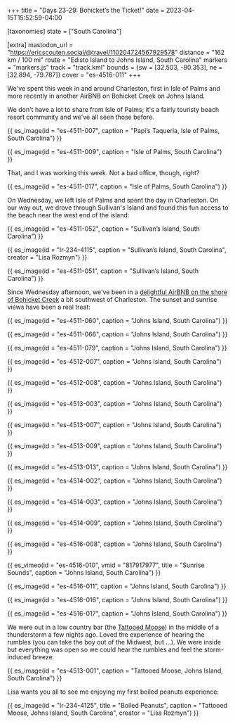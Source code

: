 +++
title = "Days 23-29: Bohicket’s the Ticket!"
date = 2023-04-15T15:52:59-04:00

[taxonomies]
state = ["South Carolina"]

[extra]
mastodon_url = "https://ericscouten.social/@travel/110204724567929578"
distance = "162 km / 100 mi"
route = "Edisto Island to Johns Island, South Carolina"
markers = "markers.js"
track = "track.kml"
bounds = {sw = [32.503, -80.353], ne = [32.894, -79.787]}
cover = "es-4516-011"
+++

We've spent this week in and around Charleston, first in Isle of Palms and more recently in another AirBNB on Bohicket Creek on Johns Island.

<!-- more -->

We don't have a lot to share from Isle of Palms; it's a fairly touristy beach resort community and we've all seen those before.

{{ es_image(id = "es-4511-007", caption = "Papi’s Taqueria, Isle of Palms, South Carolina") }}

{{ es_image(id = "es-4511-009", caption = "Isle of Palms, South Carolina") }}

That, and I was working this week. Not a bad office, though, right?

{{ es_image(id = "es-4511-017", caption = "Isle of Palms, South Carolina") }}

On Wednesday, we left Isle of Palms and spent the day in Charleston. On our way out, we drove through Sullivan's Island and found this fun access to the beach near the west end of the island:

{{ es_image(id = "es-4511-052", caption = "Sullivan’s Island, South Carolina") }}

{{ es_image(id = "lr-234-4115", caption = "Sullivan’s Island, South Carolina", creator = "Lisa Rozmyn") }}

{{ es_image(id = "es-4511-051", caption = "Sullivan’s Island, South Carolina") }}

Since Wednesday afternoon, we've been in a [delightful AirBNB on the shore of Bohicket Creek](https://www.airbnb.com/rooms/39203440) a bit southwest of Charleston. The sunset and sunrise views have been a real treat:

{{ es_image(id = "es-4511-060", caption = "Johns Island, South Carolina") }}

{{ es_image(id = "es-4511-066", caption = "Johns Island, South Carolina") }}

{{ es_image(id = "es-4511-079", caption = "Johns Island, South Carolina") }}

{{ es_image(id = "es-4512-007", caption = "Johns Island, South Carolina") }}

{{ es_image(id = "es-4512-008", caption = "Johns Island, South Carolina") }}

{{ es_image(id = "es-4513-003", caption = "Johns Island, South Carolina") }}

{{ es_image(id = "es-4513-007", caption = "Johns Island, South Carolina") }}

{{ es_image(id = "es-4513-009", caption = "Johns Island, South Carolina") }}

{{ es_image(id = "es-4513-013", caption = "Johns Island, South Carolina") }}

{{ es_image(id = "es-4514-002", caption = "Johns Island, South Carolina") }}

{{ es_image(id = "es-4514-003", caption = "Johns Island, South Carolina") }}

{{ es_image(id = "es-4514-009", caption = "Johns Island, South Carolina") }}

{{ es_image(id = "es-4516-008", caption = "Johns Island, South Carolina") }}

{{ es_vimeo(id = "es-4516-010", vmid = "817917977", title = "Sunrise Sounds", caption = "Johns Island, South Carolina") }}

{{ es_image(id = "es-4516-011", caption = "Johns Island, South Carolina") }}

{{ es_image(id = "es-4516-016", caption = "Johns Island, South Carolina") }}

{{ es_image(id = "es-4516-017", caption = "Johns Island, South Carolina") }}

We were out in a low country bar (the [Tattooed Moose](https://tattooedmoose.com/)) in the middle of a thunderstorm a few nights ago. Loved the experience of hearing the rumbles (you can take the boy out of the Midwest, but ...). We were inside but everything was open so we could hear the rumbles and feel the storm-induced breeze.

{{ es_image(id = "es-4513-001", caption = "Tattooed Moose, Johns Island, South Carolina") }}

Lisa wants you all to see me enjoying my first boiled peanuts experience:

{{ es_image(id = "lr-234-4125", title = "Boiled Peanuts", caption = "Tattooed Moose, Johns Island, South Carolina", creator = "Lisa Rozmyn") }}
